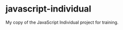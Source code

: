javascript-individual
=====================

My copy of the JavaScript Individual project for training.
